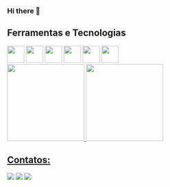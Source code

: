 ### Hi there 👋


## Ferramentas e Tecnologias
<div>
<img loading="lazy" src="https://cdn.jsdelivr.net/gh/devicons/devicon/icons/git/git-original.svg" width="40" height="40"/>
<img loading="lazy" src="https://cdn.jsdelivr.net/gh/devicons/devicon/icons/javascript/javascript-original.svg" width="40" height="40"/>
<img loading="lazy" src="https://cdn.jsdelivr.net/gh/devicons/devicon/icons/html5/html5-original.svg" width="40" height="40"/>
<img loading="lazy" src="https://cdn.jsdelivr.net/gh/devicons/devicon/icons/css3/css3-original.svg" width="40" height="40"/>
<img loading="lazy" src="https://cdn.jsdelivr.net/gh/devicons/devicon/icons/c/c-original.svg" width="40" height="40"/>
<img loading="lazy" src="https://cdn.jsdelivr.net/gh/devicons/devicon/icons/csharp/csharp-original.svg" width="40" height="40"/>
</div>


<div>
<a href="https://github.com/JuhhSobrinho">
<img loading="lazy" height="180em" src="https://github-readme-stats.vercel.app/api/top-langs/?username=JuhhSobrinho&layout=compact&langs_count=7&theme=blueberry"/>
<img loading="lazy" height="180em" src="https://github-readme-stats.vercel.app/api?username=JuhhSobrinho&show_icons=true&theme=blueberry&include_all_commits=true&count_private=true"/>
</div>



## Contatos:

<div>
<a href="https://www.linkedin.com/in/juliano-sobrinho-jr-0a157a25a/" target="_blank"><img loading="lazy" src="https://img.shields.io/badge/-LinkedIn-%230077B5?style=for-the-badge&logo=linkedin&logoColor=white" target="_blank"></a>
<a href="https://instagram.com/juhh_sobrinho/" target="_blank"><img loading="lazy" src="https://img.shields.io/badge/-Instagram-%23E4405F?style=for-the-badge&logo=instagram&logoColor=white" target="_blank"></a>
<a href = "mailto:juliano.sobrinhojunior@gmail.com"><img loading="lazy" src="https://img.shields.io/badge/Gmail-D14836?style=for-the-badge&logo=gmail&logoColor=white" target="_blank"></a>
</div>
